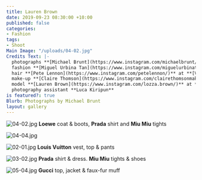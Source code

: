```yaml
---
title: Lauren Brown
date: 2019-09-23 08:30:00 +10:00
published: false
categories:
- Fashion
tags:
- Shoot
Main Image: "/uploads/04-02.jpg"
Credits Text: |-
  photographs **[Michael Brunt](https://www.instagram.com/michaelbrunt/)** at **[Assembly Agency](https://www.instagram.com/assemblyagency/)**
  fashion **[Miguel Urbina Tan](https://www.instagram.com/miguelurbinatan/)**
  hair **[Pete Lennon](https://www.instagram.com/petelennon/)** at **[Viviens Creative](https://www.instagram.com/vivienscreative/)**
  make-up **[Claire Thomson](https://www.instagram.com/clairethomsonmakeup/)**
  model **[Lauren Brown](https://www.instagram.com/lozza.brown/)** at **[IMG](https://www.instagram.com/imgmodels/)**
  photography assistant **Luca Kiripun**
is featured?: true
Blurb: Photographs by Michael Brunt
layout: gallery
---
```


![04-02.jpg](/uploads/04-02.jpg)
**Loewe** coat & boots, **Prada** shirt and **Miu Miu** tights

![04-04.jpg](/uploads/04-04.jpg)

![02-01.jpg](/uploads/02-01.jpg)
**Louis Vuitton** vest, top & pants

![03-02.jpg](/uploads/03-02.jpg)
**Prada** shirt & dress. **Miu Miu** tights & shoes

![05-04.jpg](/uploads/05-04.jpg)
**Gucci** top, jacket & faux-fur muff



